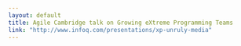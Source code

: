 ```yaml
---
layout: default
title: Agile Cambridge talk on Growing eXtreme Programming Teams
link: "http://www.infoq.com/presentations/xp-unruly-media"
---
```

